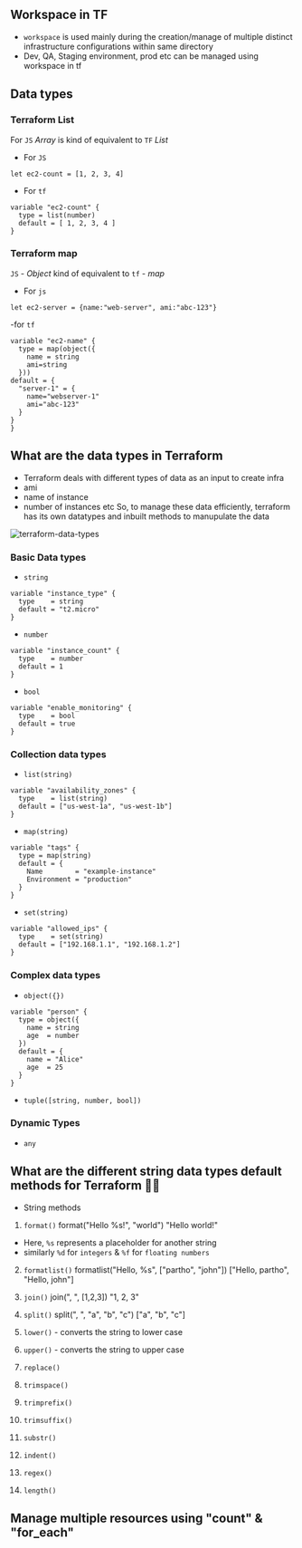## Workspace in TF
- `workspace` is used mainly during the creation/manage of multiple distinct infrastructure configurations within same directory
- Dev, QA, Staging environment, prod etc can be managed using workspace in tf

## Data types
### Terraform List
For `JS` *Array* is kind of equivalent to `TF` *List*

- For `JS` 
```
let ec2-count = [1, 2, 3, 4]

```

- For `tf`
```
variable "ec2-count" {
  type = list(number)
  default = [ 1, 2, 3, 4 ]
}
```

### Terraform map
`JS` - *Object* kind of equivalent to `tf` - *map*

- For `js`
```
let ec2-server = {name:"web-server", ami:"abc-123"}
```

-for `tf`
```
variable "ec2-name" {
  type = map(object({
    name = string
    ami=string
  }))
default = {
  "server-1" = {
    name="webserver-1"
    ami="abc-123"
  }
}
}
```

## What are the data types in Terraform 
- Terraform deals with different types of data as an input to create infra
- ami 
- name of instance
- number of instances etc
So, to manage these data efficiently, terraform has its own datatypes and inbuilt methods to manupulate the data

![terraform-data-types](https://github.com/user-attachments/assets/5688675e-14ea-4484-a628-11c363914f15)

### Basic Data types
* `string` 
```
variable "instance_type" {
  type    = string
  default = "t2.micro"
}
```
* `number`
```
variable "instance_count" {
  type    = number
  default = 1
}
```
* `bool`
```
variable "enable_monitoring" {
  type    = bool
  default = true
}
```

### Collection data types
* `list(string)`
```
variable "availability_zones" {
  type    = list(string)
  default = ["us-west-1a", "us-west-1b"]
}
```
* `map(string)`
```
variable "tags" {
  type = map(string)
  default = {
    Name        = "example-instance"
    Environment = "production"
  }
}
```
* `set(string)`
```
variable "allowed_ips" {
  type    = set(string)
  default = ["192.168.1.1", "192.168.1.2"]
}
```

### Complex data types
* `object({})`
```
variable "person" {
  type = object({
    name = string
    age  = number
  })
  default = {
    name = "Alice"
    age  = 25
  }
}
```
* `tuple([string, number, bool])`

### Dynamic Types
* `any`


## What are the different string data types default methods for Terraform 👨‍💻
* String methods
1. `format()`
format("Hello %s!", "world") 
"Hello world!"
- Here, `%s` represents a placeholder for another string
- similarly `%d` for `integers` & `%f` for `floating numbers`

2. `formatlist()`
formatlist("Hello, %s", ["partho", "john"])
["Hello, partho", "Hello, john"]

3. `join()`
join(", ", [1,2,3])
"1, 2, 3"

4. `split()`
split(", ", "a", "b", "c")
["a", "b", "c"]

5. `lower()` - converts the string to lower case
6. `upper()` - converts the string to upper case
7. `replace()` 
8. `trimspace()`
9. `trimprefix()`
10. `trimsuffix()`
11. `substr()`
12. `indent()`
13. `regex()`
14. `length()` 

## Manage multiple resources using "count" & "for_each"
